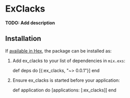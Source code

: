 # ExClacks

**TODO: Add description**

## Installation

If [available in Hex](https://hex.pm/docs/publish), the package can be installed as:

  1. Add ex_clacks to your list of dependencies in `mix.exs`:

        def deps do
          [{:ex_clacks, "~> 0.0.1"}]
        end

  2. Ensure ex_clacks is started before your application:

        def application do
          [applications: [:ex_clacks]]
        end
